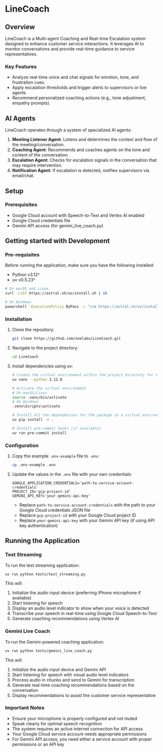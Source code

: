 # LineCoach

## Overview

LineCoach is a Multi-agent Coaching and Real-time Escalation system designed to enhance customer service interactions. It leverages AI to monitor conversations and provide real-time guidance to service representatives.

### Key Features

* Analyze real-time voice and chat signals for emotion, tone, and frustration cues.
* Apply escalation thresholds and trigger alerts to supervisors or live agents.
* Recommend personalized coaching actions (e.g., tone adjustment, empathy prompts).

## AI Agents

LineCoach operates through a system of specialized AI agents:

1. **Meeting Listener Agent**: Listens and determines the context and flow of the meeting/conversation.
2. **Coaching Agent**: Recommends and coaches agents on the tone and content of the conversation.
3. **Escalation Agent**: Checks for escalation signals in the conversation that may require intervention.
4. **Notification Agent**: If escalation is detected, notifies supervisors via email/chat.

## Setup

### Prerequisites

- Google Cloud account with Speech-to-Text and Vertex AI enabled
- Google Cloud credentials file
- Gemini API access (for gemini_live_coach.py)

## Getting started with Development

### Pre-requisites
Before running the application, make sure you have the following installed:

* Python v3.12^
* uv v0.5.23^

```bash
# On macOS and Linux.
curl -LsSf https://astral.sh/uv/install.sh | sh

# On Windows.
powershell -ExecutionPolicy ByPass -c "irm https://astral.sh/uv/install.ps1 | iex"
```

### Installation
1. Clone the repository:
   ```bash
   git clone https://github.com/noelabu/LineCoach.git
   ```
2. Navigate to the project directory:
   ```bash
   cd LineCoach
   ```
3. Install dependencies using uv:
   ```bash
   # Create the virtual environment within the project directory for code editors to use.
   uv venv --python 3.12.0

   # Activate the virtual environment
   # On macOS/Linux
   source .venv/bin/activate
   # On Windows
   .venv\Scripts\activate

   # Install all the dependencies for the package in a virtual environment
   uv pip install -e .

   # Install pre-commit hooks (if available)
   uv run pre-commit install
   ```

### Configuration

1. Copy the example `.env-example` file to `.env`:
   ```bash
   cp .env-example .env
   ```

2. Update the values in the `.env` file with your own credentials:
   ```
   GOOGLE_APPLICATION_CREDENTIALS='path-to-service-account-credentials'
   PROJECT_ID='gcp-project-id'
   GEMINI_API_KEY='your-gemini-api-key'
   ```

   - Replace `path-to-service-account-credentials` with the path to your Google Cloud credentials JSON file
   - Replace `gcp-project-id` with your Google Cloud project ID
   - Replace `your-gemini-api-key` with your Gemini API key (if using API key authentication)

## Running the Application

### Test Streaming

To run the test streaming application:

```bash
uv run python tests/test_streaming.py
```

This will:
1. Initialize the audio input device (preferring iPhone microphone if available)
2. Start listening for speech
3. Display an audio level indicator to show when your voice is detected
4. Transcribe your speech in real-time using Google Cloud Speech-to-Text
5. Generate coaching recommendations using Vertex AI

### Gemini Live Coach

To run the Gemini-powered coaching application:

```bash
uv run python tests/gemini_live_coach.py
```

This will:
1. Initialize the audio input device and Gemini API
2. Start listening for speech with visual audio level indicators
3. Process audio in chunks and send to Gemini for transcription
4. Generate real-time coaching recommendations based on the conversation
5. Display recommendations to assist the customer service representative

### Important Notes

- Ensure your microphone is properly configured and not muted
- Speak clearly for optimal speech recognition
- The system requires an active internet connection for API access
- Your Google Cloud service account needs appropriate permissions
- For Gemini API access, you need either a service account with proper permissions or an API key
